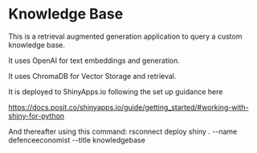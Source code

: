 # Knowledge Base

This is a retrieval augmented generation application to query a custom knowledge base. 

It uses OpenAI for text embeddings and generation. 

It uses ChromaDB for Vector Storage and retrieval.

It is deployed to ShinyApps.io following the set up guidance here

https://docs.posit.co/shinyapps.io/guide/getting_started/#working-with-shiny-for-python

And thereafter using this command:
rsconnect deploy shiny . --name defenceeconomist --title knowledgebase